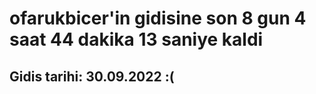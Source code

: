 # ofarukbicer'in gidisine son 8 gun 4 saat 44 dakika 13 saniye kaldi

## Gidis tarihi: 30.09.2022 :(